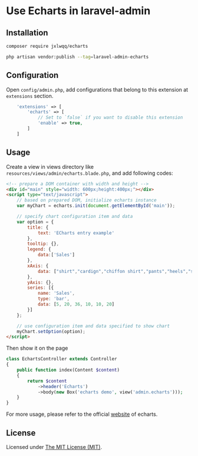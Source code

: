 # Use Echarts in laravel-admin

## Installation

```bash
composer require jxlwqq/echarts

php artisan vendor:publish --tag=laravel-admin-echarts
```

## Configuration

Open `config/admin.php`, add configurations that belong to this extension at `extensions` section.

```php
    'extensions' => [
        'echarts' => [
            // Set to `false` if you want to disable this extension
            'enable' => true,
        ]
    ]
```

## Usage

Create a view in views directory like `resources/views/admin/echarts.blade.php`, and add following codes:
```html
<!-- prepare a DOM container with width and height -->
<div id="main" style="width: 600px;height:400px;"></div>
<script type="text/javascript">
    // based on prepared DOM, initialize echarts instance
    var myChart = echarts.init(document.getElementById('main'));

    // specify chart configuration item and data
    var option = {
        title: {
            text: 'ECharts entry example'
        },
        tooltip: {},
        legend: {
            data:['Sales']
        },
        xAxis: {
            data: ["shirt","cardign","chiffon shirt","pants","heels","socks"]
        },
        yAxis: {},
        series: [{
            name: 'Sales',
            type: 'bar',
            data: [5, 20, 36, 10, 10, 20]
        }]
    };

    // use configuration item and data specified to show chart
    myChart.setOption(option);
</script>
```

Then show it on the page

```php
class EchartsController extends Controller
{
    public function index(Content $content)
    {
        return $content
            ->header('Echarts')
            ->body(new Box('echarts demo', view('admin.echarts')));
    }
}
```

For more usage, please refer to the official [website](https://echarts.apache.org/en/index.html) of echarts.


License
------------
Licensed under [The MIT License (MIT)](LICENSE).
